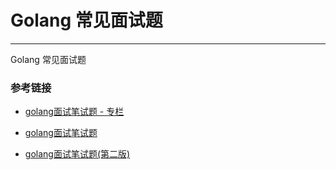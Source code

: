 # Golang 常见面试题

---

Golang 常见面试题

### 参考链接

- [golang面试笔试题 - 专栏](https://zhuanlan.zhihu.com/interview)

- [golang面试笔试题](https://zhuanlan.zhihu.com/p/26972862)

- [golang面试笔试题(第二版)](https://zhuanlan.zhihu.com/p/35058068)